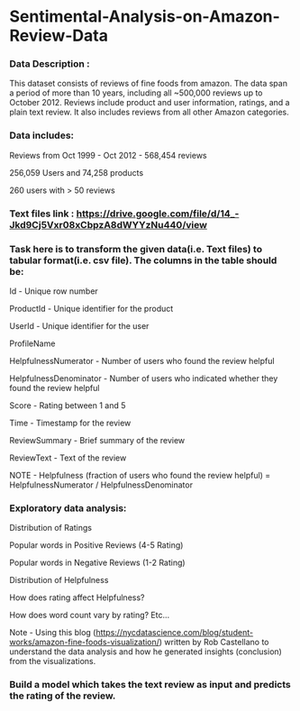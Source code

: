# Sentimental-Analysis-on-Amazon-Review-Data

### Data Description : 

This dataset consists of reviews of fine foods from amazon. The data span a period of more than 10 years, including all ~500,000 reviews up to October 2012. Reviews include product and user information, ratings, and a plain text review. It also includes reviews from all other Amazon categories.

### Data includes:

Reviews from Oct 1999 - Oct 2012 - 568,454 reviews

256,059 Users and 74,258 products

260 users with > 50 reviews

### Text files link : https://drive.google.com/file/d/14_-Jkd9Cj5Vxr08xCbpzA8dWYYzNu440/view

### Task here is to transform the given data(i.e. Text files) to tabular format(i.e. csv file). The columns in the table should be:

Id - Unique row number

ProductId - Unique identifier for the product

UserId - Unique identifier for the user

ProfileName

HelpfulnessNumerator - Number of users who found the review helpful

HelpfulnessDenominator - Number of users who indicated whether they found the review helpful

Score - Rating between 1 and 5

Time - Timestamp for the review

ReviewSummary - Brief summary of the review

ReviewText - Text of the review

NOTE - Helpfulness (fraction of users who found the review helpful) = HelpfulnessNumerator / HelpfulnessDenominator

### Exploratory data analysis:

Distribution of Ratings

Popular words in Positive Reviews (4-5 Rating)

Popular words in Negative Reviews (1-2 Rating)

Distribution of Helpfulness

How does rating affect Helpfulness?

How does word count vary by rating?
Etc…

Note - Using this blog (https://nycdatascience.com/blog/student-works/amazon-fine-foods-visualization/) written by Rob Castellano to understand the data analysis and how he generated insights (conclusion) from the visualizations. 

### Build a model which takes the text review as input and predicts the rating of the review.
